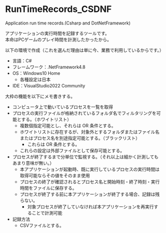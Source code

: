 # RunTimeRecords_CSDNF
Application run time records.(Csharp and DotNetFramework)

アプリケーションの実行時間を記録するツールです。  
本命はPCゲームのプレイ時間を計測したかったから。

以下の環境で作成（これを選んだ理由は単に今、業務で利用しているからです。）
* 言語：C#
* フレームワーク：.NetFramework4.8
* OS：Windows10 Home
  * 各種設定は日本
* IDE：VisualStudio2022 Community

大枠の機能を以下にメモ書きする。
* コンピュータ上で動いているプロセスを一覧を取得
* プロセスの実行ファイルが格納されているフォルダ名でフィルタリングを可能とする。（ホワイトリスト）
  * 複数個指定可能とし、それらは OR 条件とする。
  * ホワイトリストに存在するが、対象外とするフォルダまたはファイル名またはプロセス名を別途指定可能とする。（ブラックリスト）
    * これらは OR 条件とする。
  * これらの設定は外部ファイルとして保存可能とする。
* プロセスが終了するまで分単位で監視する。（それ以上は細かく計測してもあまり意味が無い。）
  * 本アプリケーションが起動時、既に実行しているプロセスの実行時間は取得可能ならその値をそのまま使用
  * プロセスの終了が確認されるとプロセス名と開始時刻・終了時刻・実行時間をファイルに保存する。
  * プロセスが終了する前に本アプリケーションが終了する場合、記録は残らない。
    * 対象プロセスが終了していなければ本アプリケーションを再実行することで計測可能
* 記録方法
  * CSVファイルとする。
